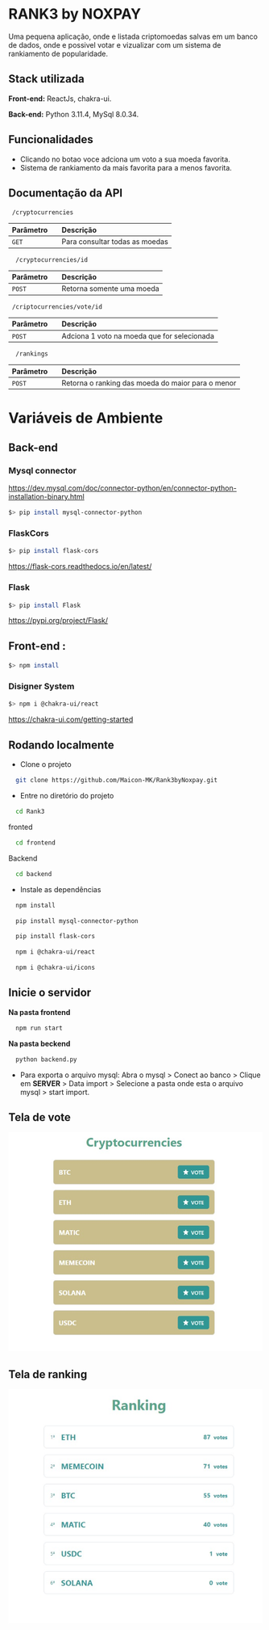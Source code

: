 
# RANK3  by NOXPAY
Uma pequena aplicação, onde e listada criptomoedas salvas em um banco de dados, onde e possivel votar e vizualizar com um sistema de rankiamento de popularidade. 

## Stack utilizada

**Front-end:** ReactJs, chakra-ui.

**Back-end:** Python 3.11.4, MySql 8.0.34.









## Funcionalidades

- Clicando no botao voce adciona um voto a sua moeda favorita.
- Sistema de rankiamento da mais favorita para a menos favorita.


## Documentação da API


```http
 /cryptocurrencies
```

| Parâmetro   || Descrição                           |
| :---------- | :--------- | :---------------------------------- |
| `GET` || Para consultar todas as moedas |


```http
  /cryptocurrencies/id
```

| Parâmetro   || Descrição                                   |
| :---------- | :--------- | :------------------------------------------ |
| `POST`      ||Retorna somente uma moeda |

```http
 /criptocurrencies/vote/id
```

| Parâmetro   || Descrição                                   |
| :---------- | :--------- | :------------------------------------------ |
| `POST`      ||Adciona 1 voto na moeda que for selecionada |

```http
  /rankings
 ```

| Parâmetro   || Descrição                                   |
| :---------- | :--------- | :------------------------------------------ |
| `POST`      ||Retorna o ranking das moeda do maior para o menor |










# Variáveis de Ambiente


## Back-end

### Mysql connector 
https://dev.mysql.com/doc/connector-python/en/connector-python-installation-binary.html
```bash
$> pip install mysql-connector-python
```
### FlaskCors 
```bash
$> pip install flask-cors
```
https://flask-cors.readthedocs.io/en/latest/


### Flask 
```bash
$> pip install Flask
```
https://pypi.org/project/Flask/

## Front-end : 
```bash
$> npm install
```
### Disigner System 
```bash
$> npm i @chakra-ui/react
```
https://chakra-ui.com/getting-started

## Rodando localmente

- Clone o projeto

```bash
  git clone https://github.com/Maicon-MK/Rank3byNoxpay.git
```

- Entre no diretório do projeto

```bash
  cd Rank3
```
fronted
```bash
  cd frontend
```
Backend
```bash
  cd backend
```

- Instale as dependências

```bash
  npm install
```
```bash
  pip install mysql-connector-python
```
```bash
  pip install flask-cors
```

```bash
  npm i @chakra-ui/react
```
```bash
  npm i @chakra-ui/icons
```


## **Inicie o servidor**
  **Na pasta frontend**
```bash
  npm run start
```
**Na pasta beckend**
```bash
  python backend.py
```
- Para exporta o arquivo mysql:
 Abra o mysql > Conect  ao banco > Clique em **SERVER** > Data import > Selecione a pasta onde esta o arquivo mysql > start import.
 

## Tela de vote
 <img src='/readmimag/vote.jpg'/>

## Tela de ranking
 <img src='/readmimag/ranking.jpg'/>

